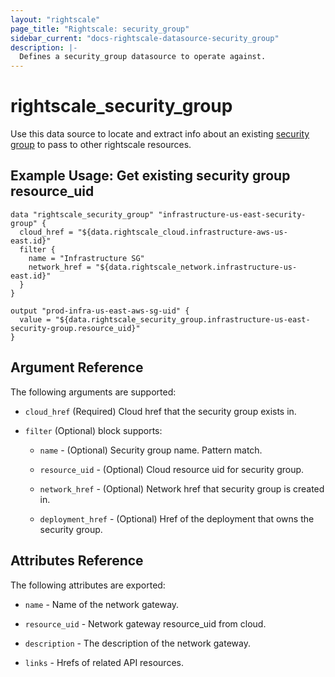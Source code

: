 ```yaml
---
layout: "rightscale"
page_title: "Rightscale: security_group"
sidebar_current: "docs-rightscale-datasource-security_group"
description: |-
  Defines a security_group datasource to operate against.
---
```


# rightscale_security_group

Use this data source to locate and extract info about an existing [security group](http://reference.rightscale.com/api1.5/resources/ResourceSecurityGroups.html) to pass to other rightscale resources.

## Example Usage: Get existing security group resource_uid

```hcl
data "rightscale_security_group" "infrastructure-us-east-security-group" {
  cloud_href = "${data.rightscale_cloud.infrastructure-aws-us-east.id}"
  filter {
    name = "Infrastructure SG"
    network_href = "${data.rightscale_network.infrastructure-us-east.id}"
  }
}

output "prod-infra-us-east-aws-sg-uid" {
  value = "${data.rightscale_security_group.infrastructure-us-east-security-group.resource_uid}"
}
```

## Argument Reference

The following arguments are supported:

* `cloud_href` (Required) Cloud href that the security group exists in.

* `filter` (Optional) block supports:

  * `name` - (Optional) Security group name.  Pattern match.

  * `resource_uid` - (Optional) Cloud resource uid for security group.

  * `network_href` - (Optional) Network href that security group is created in.

  * `deployment_href` - (Optional) Href of the deployment that owns the security group.

## Attributes Reference

The following attributes are exported:

* `name` - Name of the network gateway.

* `resource_uid` - Network gateway resource_uid from cloud.

* `description` - The description of the network gateway.

* `links` - Hrefs of related API resources.
